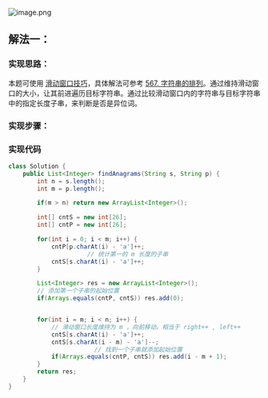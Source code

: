 ![image.png](https://gitee.com/roada/drawingBed/raw/main/blog/1717054596748-873fad55-1ac5-4114-b293-58654ed5e4cc.png)
## 解法一：
### 实现思路：
本题可使用 [滑动窗口技巧](https://www.yuque.com/u26951862/petxba/gkvxs0nxga2le2q6)，具体解法可参考 [567. 字符串的排列](https://www.yuque.com/u26951862/petxba/hw2ugqyma7grllu4)。通过维持滑动窗口的大小，让其前进遍历目标字符串。通过比较滑动窗口内的字符串与目标字符串中的指定长度子串，来判断是否是异位词。
### 实现步骤：
### 实现代码
```java
class Solution {
    public List<Integer> findAnagrams(String s, String p) {
        int n = s.length();
        int m = p.length();

        if(m > n) return new ArrayList<Integer>();

        int[] cntS = new int[26];
        int[] cntP = new int[26];

        for(int i = 0; i < m; i++) {
            cntP[p.charAt(i) - 'a']++;
					  // 统计第一的 m 长度的子串
            cntS[s.charAt(i) - 'a']++;
        }

        List<Integer> res = new ArrayList<Integer>();
        // 添加第一个子串的起始位置
        if(Arrays.equals(cntP, cntS)) res.add(0);


        for(int i = m; i < n; i++) {
            // 滑动窗口长度维持为 m ，向前移动。相当于 right++ , left++
            cntS[s.charAt(i) - 'a']++;
            cntS[s.charAt(i - m) - 'a']--;
						// 找到一个子串就添加起始位置
            if(Arrays.equals(cntP, cntS)) res.add(i - m + 1);
        }
        return res;
    }
}
```
